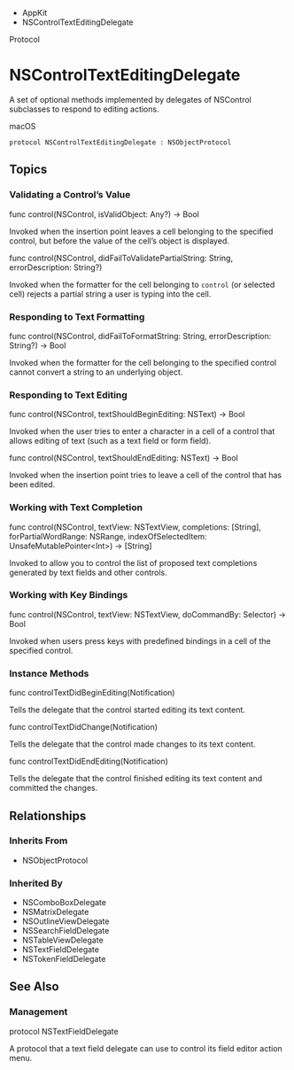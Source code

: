 

- AppKit
-  NSControlTextEditingDelegate 

Protocol

# NSControlTextEditingDelegate

A set of optional methods implemented by delegates of NSControl subclasses to respond to editing actions.

macOS

``` source
protocol NSControlTextEditingDelegate : NSObjectProtocol
```

## Topics

### Validating a Control’s Value

func control(NSControl, isValidObject: Any?) -> Bool

Invoked when the insertion point leaves a cell belonging to the specified control, but before the value of the cell’s object is displayed.

func control(NSControl, didFailToValidatePartialString: String, errorDescription: String?)

Invoked when the formatter for the cell belonging to `control` (or selected cell) rejects a partial string a user is typing into the cell.

### Responding to Text Formatting

func control(NSControl, didFailToFormatString: String, errorDescription: String?) -> Bool

Invoked when the formatter for the cell belonging to the specified control cannot convert a string to an underlying object.

### Responding to Text Editing

func control(NSControl, textShouldBeginEditing: NSText) -> Bool

Invoked when the user tries to enter a character in a cell of a control that allows editing of text (such as a text field or form field).

func control(NSControl, textShouldEndEditing: NSText) -> Bool

Invoked when the insertion point tries to leave a cell of the control that has been edited.

### Working with Text Completion

func control(NSControl, textView: NSTextView, completions: [String], forPartialWordRange: NSRange, indexOfSelectedItem: UnsafeMutablePointer&lt;Int>) -> [String]

Invoked to allow you to control the list of proposed text completions generated by text fields and other controls.

### Working with Key Bindings

func control(NSControl, textView: NSTextView, doCommandBy: Selector) -> Bool

Invoked when users press keys with predefined bindings in a cell of the specified control.

### Instance Methods

func controlTextDidBeginEditing(Notification)

Tells the delegate that the control started editing its text content.

func controlTextDidChange(Notification)

Tells the delegate that the control made changes to its text content.

func controlTextDidEndEditing(Notification)

Tells the delegate that the control finished editing its text content and committed the changes.

## Relationships

### Inherits From

- NSObjectProtocol

### Inherited By

- NSComboBoxDelegate
- NSMatrixDelegate
- NSOutlineViewDelegate
- NSSearchFieldDelegate
- NSTableViewDelegate
- NSTextFieldDelegate
- NSTokenFieldDelegate

## See Also

### Management

protocol NSTextFieldDelegate

A protocol that a text field delegate can use to control its field editor action menu.

